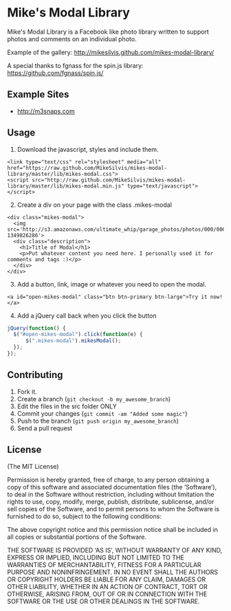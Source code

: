 # Mike's Modal Library
Mike's Modal Library is a Facebook like photo library written to support photos and comments on an individual photo.

Example of the gallery: http://mikesilvis.github.com/mikes-modal-library/

A special thanks to fgnass for the spin.js library: https://github.com/fgnass/spin.js/

## Example Sites
- http://m3snaps.com

## Usage

1) Download the javascript, styles and include them.
```
<link type="text/css" rel="stylesheet" media="all" href="https://raw.github.com/MikeSilvis/mikes-modal-library/master/lib/mikes-modal.css">
<script src="http://raw.github.com/MikeSilvis/mikes-modal-library/master/lib/mikes-modal.min.js" type="text/javascript"></script>
```

2) Create a div on your page with the class .mikes-modal
```
<div class="mikes-modal">
  <img src='http://s3.amazonaws.com/ultimate_whip/garage_photos/photos/000/000/079/large/38779594009_original.jpeg?1349826286'>
  <div class="description">
    <h1>Title of Modal</h1>
    <p>Put whatever content you need here. I personally used it for comments and tags :)</p>
  </div>
</div>
```
3) Add a button, link, image or whatever you need to open the modal.
```
<a id="open-mikes-modal" class="btn btn-primary btn-large">Try it now!</a>
```
4) Add a jQuery call back when you click the button
```javascript
jQuery(function() {
  $("#open-mikes-modal").click(function(e) {
      $(".mikes-modal").mikesModal();
  });
});
```

## Contributing

1. Fork it.
2. Create a branch (`git checkout -b my_awesome_branch`)
3. Edit the files in the src folder ONLY
4. Commit your changes (`git commit -am "Added some magic"`)
5. Push to the branch (`git push origin my_awesome_branch`)
6. Send a pull request

## License

(The MIT License)

Permission is hereby granted, free of charge, to any person obtaining a copy of this software and associated documentation files (the ‘Software’), to deal in the Software without restriction, including without limitation the rights to use, copy, modify, merge, publish, distribute, sublicense, and/or sell copies of the Software, and to permit persons to whom the Software is furnished to do so, subject to the following conditions:

The above copyright notice and this permission notice shall be included in all copies or substantial portions of the Software.

THE SOFTWARE IS PROVIDED ‘AS IS’, WITHOUT WARRANTY OF ANY KIND, EXPRESS OR IMPLIED, INCLUDING BUT NOT LIMITED TO THE WARRANTIES OF MERCHANTABILITY, FITNESS FOR A PARTICULAR PURPOSE AND NONINFRINGEMENT. IN NO EVENT SHALL THE AUTHORS OR COPYRIGHT HOLDERS BE LIABLE FOR ANY CLAIM, DAMAGES OR OTHER LIABILITY, WHETHER IN AN ACTION OF CONTRACT, TORT OR OTHERWISE, ARISING FROM, OUT OF OR IN CONNECTION WITH THE SOFTWARE OR THE USE OR OTHER DEALINGS IN THE SOFTWARE.
